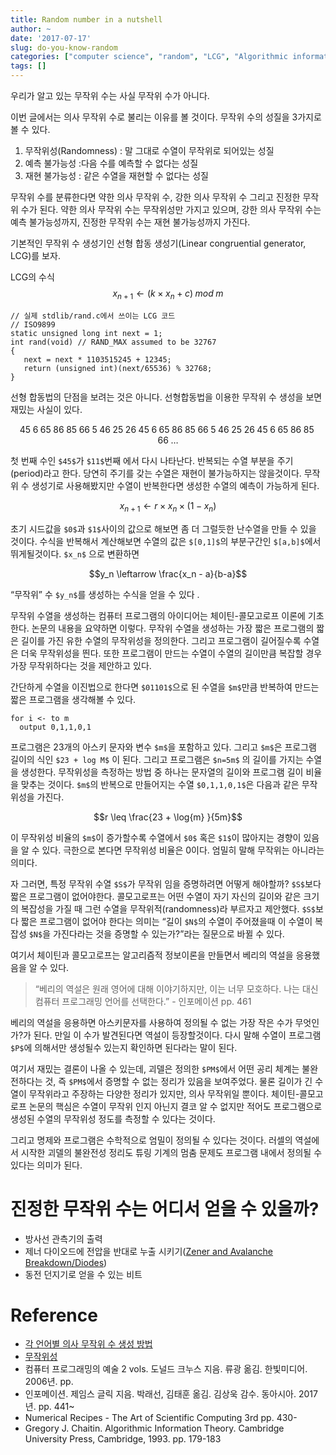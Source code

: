 ```yaml
---
title: Random number in a nutshell 
author: ~
date: '2017-07-17'
slug: do-you-know-random
categories: ["computer science", "random", "LCG", "Algorithmic information theory"]
tags: []
---
```



우리가 알고 있는 무작위 수는 사실 무작위 수가 아니다. 

이번 글에서는 의사 무작위 수로 불리는 이유를 볼 것이다. 무작위 수의 성질을 3가지로 볼 수 있다.

1. 무작위성(Randomness) : 말 그대로 수열이 무작위로 되어있는 성질
2. 예측 불가능성 :다음 수를 예측할 수 없다는 성질
3. 재현 불가능성 : 같은 수열을 재현할 수 없다는 성질

 무작위 수를 분류한다면 약한 의사 무작위 수, 강한 의사 무작위 수 그리고 진정한 무작위 수가 된다. 약한 의사 무작위 수는 무작위성만 가지고 있으며, 강한 의사 무작위 수는 예측 불가능성까지, 진정한 무작위 수는 재현 불가능성까지 가진다.

 기본적인 무작위 수 생성기인 선형 합동 생성기(Linear congruential generator, LCG)를 보자.

 LCG의 수식
 $$ {x}_{n+1} \leftarrow (k \times x_n + c)\; mod \; m $$

 ```
 // 실제 stdlib/rand.c에서 쓰이는 LCG 코드
 // ISO9899
 static unsigned long int next = 1;
 int rand(void) // RAND_MAX assumed to be 32767
{
    next = next * 1103515245 + 12345;
    return (unsigned int)(next/65536) % 32768;
}
```

선형 합동법의 단점을 보려는 것은 아니다. 선형합동법을 이용한 무작위 수 생성을 보면 재밌는 사실이 있다. 

$$45 \;6\; 65\; 86\; 85\; 66\; 5\; 46 \; 25\; 26\; 45\; 6\; 65\; 86\; 85\; 66\; 5\; 46 \;25 \;26 \;45\; 6\; 65 \;86 \;85 \;66 \;…$$

첫 번째 수인 `$45$`가 `$11$`번째 에서 다시 나타난다. 반복되는 수열 부분을 주기(period)라고 한다. 당연히 주기를 갖는 수열은 재현이 불가능하지는 않을것이다. 무작위 수 생성기로 사용해봤지만 수열이 반복한다면 생성한 수열의 예측이 가능하게 된다. 

$${x}_{n+1} \leftarrow r \times x_n \times (1 - x_n)$$

초기 시드값을 `$0$`과 `$1$`사이의 값으로 해보면 좀 더 그럴듯한 난수열을 만들 수 있을 것이다. 수식을 반복해서 계산해보면 수열의 값은 `$[0,1]$`의 부분구간인 `$[a,b]$`에서 뛰게될것이다. `$x_n$` 으로 변환하면 

$$y_n \leftarrow \frac{x_n - a}{b-a}$$

“무작위” 수 `$y_n$`를 생성하는 수식을 얻을 수 있다 .

무작위 수열을 생성하는 컴퓨터 프로그램의 아이디어는 체이틴-콜모고로프 이론에 기초한다.  논문의 내용을 요약하면 이렇다. 무작위 수열을 생성하는 가장 짧은 프로그램의 짧은 길이를 가진 유한 수열의 무작위성을 정의한다.  그리고 프로그램이 길어질수록 수열은 더욱 무작위성을 띈다. 또한 프로그램이 만드는 수열이 수열의 길이만큼 복잡할 경우 가장 무작위하다는 것을 제안하고 있다.

간단하게 수열을 이진법으로 한다면 `$01101$`으로 된 수열을 `$m$`만큼 반복하여 만드는 짧은 프로그램을 생각해볼 수 있다.
```
for i <- to m
  output 0,1,1,0,1
```
프로그램은 23개의 아스키 문자와 변수 `$m$`을 포함하고 있다. 그리고 `$m$`은 프로그램 길이의 식인 `$23 + log M$` 이 된다. 그리고 프로그램은 `$n=5m$` 의 길이를 가지는 수열을 생성한다.  무작위성을 측정하는 방법 중 하나는 문자열의 길이와 프로그램 길이 비율을 맞추는 것이다. `$m$`의 반복으로 만들어지는 수열 `$0,1,1,0,1$`은 다음과 같은 무작위성을 가진다.

$$r \leq \frac{23 + \log{m} }{5m}$$

이 무작위성 비율의 `$m$`이 증가할수록 수열에서 `$0$` 혹은 `$1$`이 많아지는 경향이 있음을 알 수 있다. 극한으로 본다면 무작위성 비율은 0이다. 엄밀히 말해 무작위는 아니라는 의미다.

자 그러면, 특정 무작위 수열 `$S$`가 무작위 임을 증명하려면 어떻게 해야할까? `$S$`보다 짧은 프로그램이 없어야한다.  콜모고로프는 어떤 수열이 자기 자신의 길이와 같은 크기의 복잡성을 가질 때 그런 수열을 무작위적(randomness)라 부르자고 제안했다. `$S$`보다 짧은 프로그램이 없어야 한다는 의미는 “길이 `$N$`의 수열이 주어졌을때 이 수열이 복잡성 `$N$`을 가진다라는 것을 증명할 수 있는가?”라는 질문으로 바뀔 수 있다.

여기서 체이틴과 콜모고로프는 알고리즘적 정보이론을 만들면서 베리의 역설을 응용했음을 알 수 있다. 

> “베리의 역설은 원래 영어에 대해 이야기하지만, 이는 너무 모호하다. 나는 대신 컴퓨터 프로그래밍 언어를 선택한다.” - 인포메이션 pp. 461  

베리의 역설을 응용하면 아스키문자를 사용하여 정의될 수 없는 가장 작은 수가 무엇인가?가 된다. 만일 이 수가 발견된다면 역설이 등장할것이다. 다시 말해 수열이 프로그램 `$P$`에 의해서만 생성될수 있는지 확인하면 된다라는 말이 된다.

여기서 재밌는 결론이 나올 수 있는데, 괴델은 정의한 `$PM$`에서 어떤 공리 체계는 불완전하다는 것, 즉 `$PM$`에서 증명할 수 없는 정리가 있음을 보여주었다. 물론 길이가 긴 수열이 무작위라고 주장하는 다양한 정리가 있지만, 의사 무작위일 뿐이다. 체이틴-콜모고로프 논문의 핵심은 수열이 무작위 인지 아닌지 결코 알 수 없지만 적어도 프로그램으로 생성된 수열의 무작위성 정도를 측정할 수 있다는 것이다.

그리고 명제와 프로그램은 수학적으로 엄밀이 정의될 수 있다는 것이다.  러셀의 역설에서 시작한 괴델의 불완전성 정리도 튜링 기계의 멈춤 문제도 프로그램 내에서 정의될 수 있다는 의미가 된다.

# 진정한 무작위 수는 어디서 얻을 수 있을까? 
* 방사선 관측기의 출력
* 제너 다이오드에 전압을 반대로 누출 시키기([Zener and Avalanche Breakdown/Diodes](http://people.seas.harvard.edu/~jones/es154/lectures/lecture_2/breakdown/breakdown.html))
* 동전 던지기로 얻을 수 있는 비트

# Reference 
* [각 언어별 의사 무작위 수 생성 방법](http://cer.freeshell.org/renma/LibraryRandomNumber/)
* [무작위성](http://nirvana-wiki.appspot.com/%EB%AC%B4%EC%9E%91%EC%9C%84%EC%84%B1)
* 컴퓨터 프로그래밍의 예술 2 vols. 도널드 크누스 지음. 류광 옮김. 한빛미디어. 2006년. pp. 
* 인포메이션. 제임스 글릭 지음. 박래선, 김태훈 옮김. 김상욱 감수. 동아시아. 2017년. pp.  441~
* Numerical Recipes - The Art of Scientific Computing 3rd  pp. 430-
* Gregory J. Chaitin. Algorithmic Information Theory. Cambridge University Press, Cambridge, 1993. pp. 179-183
